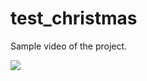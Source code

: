 # test_christmas

Sample video of the project.

[![](https://markdown-videos-api.jorgenkh.no/youtube/KfPLexRSgtQ)](https://youtu.be/KfPLexRSgtQ)
